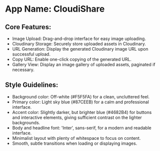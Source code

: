 # **App Name**: CloudiShare

## Core Features:

- Image Upload: Drag-and-drop interface for easy image uploading.
- Cloudinary Storage: Securely store uploaded assets in Cloudinary.
- URL Generation: Display the generated Cloudinary image URL upon successful upload.
- Copy URL: Enable one-click copying of the generated URL.
- Gallery View: Display an image gallery of uploaded assets, paginated if necessary.

## Style Guidelines:

- Background color: Off-white (#F5F5FA) for a clean, uncluttered feel.
- Primary color: Light sky blue (#87CEEB) for a calm and professional interface.
- Accent color: Slightly darker, but brighter blue (#4682B4) for buttons and interactive elements, giving sufficient contrast on the lighter backgrounds.
- Body and headline font: 'Inter', sans-serif, for a modern and readable interface.
- Minimalist layout with plenty of whitespace to focus on content.
- Smooth, subtle transitions when loading or displaying images.